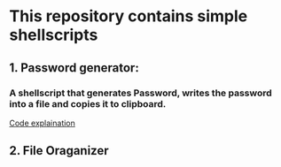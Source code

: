 # This repository contains simple shellscripts
## 1. Password generator:
### A shellscript that generates Password, writes the password into a file and copies it to clipboard.
[Code explaination](https://hackmd.io/@OY1aLZrjTzGKdT70EurFzA/Sy1dS0kIxe)

## 2. File Oraganizer


